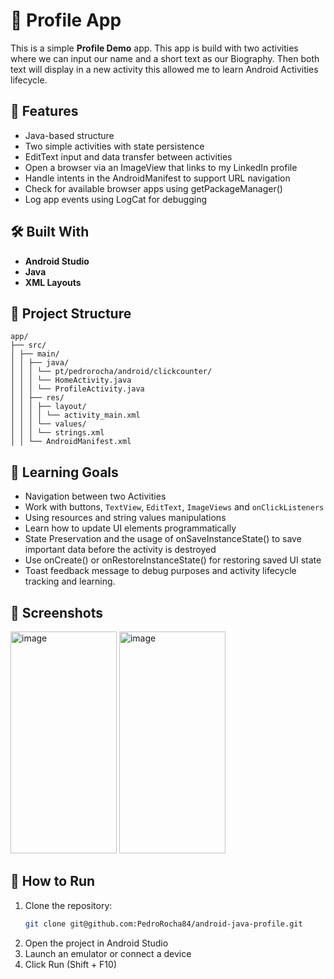 # 🧮 Profile App

This is a simple **Profile Demo** app. This app is build with two activities where we can input our name and a short text as our Biography. Then both text will display in a new activity this allowed me to learn Android Activities lifecycle.

## 🚀 Features

- Java-based structure
- Two simple activities with state persistence
- EditText input and data transfer between activities
- Open a browser via an ImageView that links to my LinkedIn profile
- Handle intents in the AndroidManifest to support URL navigation
- Check for available browser apps using getPackageManager()
- Log app events using LogCat for debugging

## 🛠️ Built With

- **Android Studio**
- **Java**
- **XML Layouts**

## 📁 Project Structure
```
app/
├── src/
│ ├── main/
│ │ ├── java/
│ │ │ └── pt/pedrorocha/android/clickcounter/
│ │ │ └── HomeActivity.java
│ │ │ └── ProfileActivity.java
│ │ ├── res/
│ │ │ ├── layout/
│ │ │ │ └── activity_main.xml
│ │ │ └── values/
│ │ │ └── strings.xml
│ │ └── AndroidManifest.xml
```

## 🧠 Learning Goals

- Navigation between two Activities
- Work with buttons, `TextView`, `EditText`, `ImageViews` and `onClickListeners`
- Using resources and string values manipulations
- Learn how to update UI elements programmatically
- State Preservation and the usage of onSaveInstanceState() to save important data before the activity is destroyed
- Use onCreate() or onRestoreInstanceState() for restoring saved UI state
- Toast feedback message to debug purposes and activity lifecycle tracking and learning.

## 📱 Screenshots


<img width="170" height="355" alt="image" src="https://github.com/user-attachments/assets/a902557c-b5f8-458e-bea9-e2cc71922cdd" />
<img width="170" height="355" alt="image" src="https://github.com/user-attachments/assets/ddb4cc29-06ba-414d-b202-5565e760d6c9" />


## 🔧 How to Run

1. Clone the repository:
   ```bash
   git clone git@github.com:PedroRocha84/android-java-profile.git

2. Open the project in Android Studio
3. Launch an emulator or connect a device
4. Click Run (Shift + F10)
